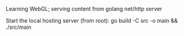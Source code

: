 Learning WebGL; serving content from golang net/http server

Start the local hosting server (from root): go build -C src -o main && ./src/main